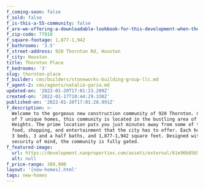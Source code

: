 ```yaml
---
f_coming-soon: false
f_sold: false
f_is-this-a-55-community: false
f_are-we-offering-a-downloadable-lookbook-for-this-development-when-they-submit-their-contact-info: false
f_zip-code: 77018
f_square-footage: 1,877-1,942
f_bathrooms: '3.5'
f_street-address: 920 Thornton Rd, Houston
f_city: Houston
title: Thornton Place
f_bedrooms: '3'
slug: thornton-place
f_builder: cms/builders/stoneworks-building-group-llc.md
f_agent-2: cms/agents/natalie-garza.md
updated-on: '2022-01-20T17:01:23.209Z'
created-on: '2022-01-17T18:44:29.338Z'
published-on: '2022-01-20T17:01:28.991Z'
f_description: >-
  Welcome to the gorgeous new construction community of 920 Thornton. Comprised
  of 7 unique homes, this community is located in the bustling area of Houston
  Heights. The prime location puts you just minutes away from some of the best
  food, shopping, and entertainment that the city has to offer. Each home boasts
  3 beds, 3 and a half baths, and 1,877-1,942 square feet. Designed with your
  security of mind, the community is fully gated.
f_featured-image:
  url: https://development.nanproperties.com/assets/external/61e96b0565696f0e5bcc374b_view202201.jpg
  alt: null
f_price-range: 389,900
layout: '[new-homes].html'
tags: new-homes
---
```



